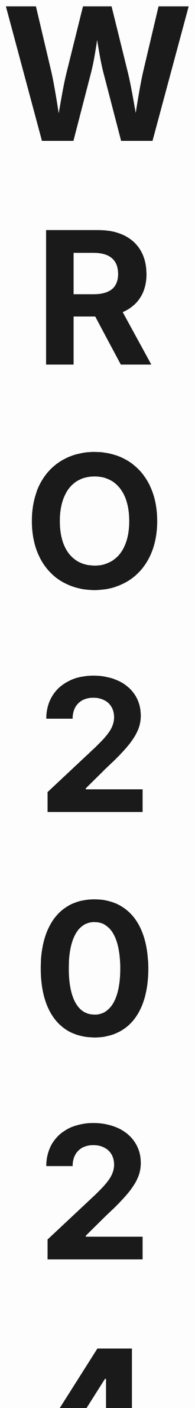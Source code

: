 # <p align="center"><span style="font-size: 500px;">WRO 2024 Future Engineer</span></p>

<p align="center">
  <img src="https://ybrobot.club/image/YB%20Robot%20logo.png" alt="YB Robot Logo" width="300" height="250">
</p>

<br>
<br>

# Introduction
This document contains the engineering materials for the autonomous vehicle robot model created for the 2024 WRO Future Engineers competition. It includes documentation, design schematics, programming code, and other technical resources essential for understanding the robot's design and functionality.

# Content
`Portion 1: Insights into our team` This portion contains the key information about our team.

-Team Member

-Team Background Information

`Portion 2: Our Robot Hardware` This portion contains the key components opf our robot.

-Main controller

-Board Extension

-Driving Motor

-Servo

-Step-Down

-Compass

-Button

-Switch

-Camera

-Ultrasonic

-Sensor

`Portion 3: Obstacle management` This portion explains how the robot manages the obtacles.

-Challenges

-Code

# <span style="font-size: 300px;">Portion 1: Insights into our team</span>
## Team Member:

1.  Bhudit    Thanaphakgosol
2.  Saknun    Sattham
3.  Norapat   Nimitkiatklai

<br>

## Team Background Information:
We're Bhudit, Saknun, and Norapat, seniors at Yothinburana School. We've been a team since we first met in the YB Robot Club back in grade 7, and we've been working together ever since.
<br><br>
Saknun is our go-to engineer, with a talent for crafting intricate mechanical designs that are as reliable as they are innovative. Bhudit, our coding genius, brings our creations to life with precise and efficient programming. Norapat, our strategist, ensures that every robot we build is not just functional, but optimized to win. Together we are team YBR-JSF.
Over the years, we've spent countless afternoons and weekends in the school's robotics lab, fine-tuning our skills and pushing the boundaries of what's possible. We've competed in local robotics competitions, learning valuable lessons from each challenge we faced.
Our goal this year is clear: we want to qualify for the international competition in Turkey. Last year, we came close but missed out. This time, we're more determined than ever. We've spent our summer break improving our robots, learning new techniques, and strengthening our teamwork.
<br><br>
As we enter our final year at Yothinburana School, we're ready to show the world what Team YBR-JSF is made of. With the support of our classmates and mentors, we're confident that this year will be our year to shine in the world of robotics.
<br><br>

## Team Strategy:
Our strategy revolves around teamwork beyond individual roles, emphasizing collective problem-solving and continuous support. Facing challenges, we unite to brainstorm solutions, leveraging diverse perspectives to innovate in mechanical design, coding, and competition strategy.
<br><br>
Outside formal sessions, we maintain open communication, sharing resources and feedback to strengthen our bond and enhance our effectiveness as a team. Our goal is clear: qualifying for the international competition in Turkey after narrowly missing out last year.
<br><br>

# <span style="font-size: 300px;">Portion 2: Our Robot Hardware</span>
## 1. Main controller
### <ins>ARDUINO MEGA: Arduino Mega 2560</ins>
<br><br>
<p align="center">
  <img src="https://cdn-reichelt.de/bilder/web/xxl_ws/B300/ARDUINO_MEGA_A01.png" alt="Arduino Mega 2560" width="500" height="300">
</p>
<br><br>
The Arduino Mega 2560 is a robust microcontroller board based on the ATmega2560 chip, running at 16 MHz. It features 256 KB of Flash memory (with 8 KB used by the bootloader), 8 KB of SRAM, and 4 KB of EEPROM. With 54 digital I/O pins (including 15 PWM outputs) and 16 analog inputs, it supports a wide range of sensors and actuators. Communication interfaces include UART, SPI, and I2C, alongside USB for programming and serial communication. Operating at 5V, it's compatible with Arduino shields and widely used in robotics, automation, and complex sensor applications, supported by a vibrant Board Extension community.
<br><br>


## 2. Board Extension
### <ins>Gravity: IO Sensor Shield For Arduino Mega</ins>
<p align="center">
  <img src="https://www.botnroll.com/18911-medium_default/shield-de-expancao-de-entradas-e-saidas-para-arduino-mega.jpg" alt="IO Sensor Shield" width="450" height="400">
</p>
<br><br>
This shield includes 3 Xbee slots, 1 microSD slot, Arduino shield headers to plugin most Arduino Shields. It also includes a prototyping area and breakouts for Digital pins 14 to 53, Analog pins 6 to 15 and PWM pins 2 to 9.
<br><br>  

### <ins>Gravity: 2x2A Motor Shield for Arduino Twin</ins>
<p align="center">
  <img src="https://images.prom.ua/4596325232_w640_h640_gravity-2x2a.jpg" alt="2x2A Motor Shield" width="300" height="300">
</p>
Motor shield allows Arduino to drive two channel DC motors, which uses a L298N chip which deliveries output current up to 2A each channel. Motor Driven Voltage is 4.8V to 35V, which driven in Dual full-bridge driver. The control function can be separated into two types, namely En and Mn, which are provided in the tables below.
<br><br>

- Control Function Table:
<img src="https://github.com/famebhudit/Robot_Image/blob/main/Screenshot%202024-07-24%20184221.png?raw=true" alt="Function Table" width="400" height="200">
<br><br>

- Control Signal Truth Table:
<img src="https://github.com/famebhudit/Robot_Image/blob/main/Screenshot%202024-07-24%20184316.png?raw=true" alt="Signal Truth Table" width="400" height="200">
<br><br>


## 3. Driving Motor
### <ins>LEGO® Power Functions L-Motor</ins>
<br><br>
<p align="center">
<img src= "https://www.lego.com/cdn/cs/set/assets/blt3289051a0e80fa54/88003.jpg?format=webply&fit=bounds&quality=70&width=800&height=800&dpr=1.5" alt="Signal Truth Table" width="600" height="350">
</p>
The LEGO® Power Functions L-Motor is designed to motorize large LEGO builds. It has a speed of 380 rpm and have ability to spin wheels and turn gears, with more power and speed than the standard M-Motor.
<br></br>


## 4. Servo
### <ins>Geekservo 2kg 360 Degrees Rotation Servo</ins>
<p align="center">
<img src= "https://i.ebayimg.com/images/g/VtMAAOSwZ9VfPQUW/s-l500.jpg" alt="Signal Truth Table" width="500" height="450">
</p>

- Electric Specifications
<img src="https://github.com/famebhudit/Robot_Image/blob/main/Screenshot%202024-07-27%20101426.png?raw=true" alt="Electric Spec" width="650" height="300">
<br><br>

## 5.Step-Down
### <ins>Step Down Module 12 V to 5 V Size 5 A</ins>

<p align="center">
<img src= "https://gd.lnwfile.com/_/gd/_raw/kz/77/it.jpg" alt="Signal Truth Table" width="500" height="350">
</p>
A step-down converter is a DC-to-DC converter which decreases voltage, while increasing current, from its input (supply) to its output (load). The efficiency of step-down converters can be very high, often over 90%, making them useful for tasks such as converting a computer's main supply voltage, which is usually 12 V, down to lower voltages needed by USB, DRAM and the CPU, which are usually 5, 3.3 or 1.8 V.
<br></br>

## 6.Compass
### <ins>GY-25 Tilt sensor module</ins>

<p align="center">
<img src= "https://electropeak.com/pub/media/catalog/product/cache/95f75205f3b943f313b30831421df8c2/s/e/sen-02-007-1-mpu6050-gy-25-three.jpg" alt="Signal Truth Table" width="350" height="350">
</p>
The GY-25 MPU6050 3-Axis Gyroscope Sensor Module offers high-resolution tilt angle measurements using a 3V-5V MPU6050 chip. It integrates a gyroscope, accelerometer, and Digital Motion Processor™ for 9-axis data and supports additional sensors via I2C. Ideal for enhancing devices in health, fitness, and location-based applications.
<br></br>

## 7.Button
### <ins>ZX-Switch01</ins>
<br>
<p align="center">
<img src= "https://inex.co.th/home/wp-content/uploads/2020/07/zx-switch01.jpg" alt="Signal Truth Table" width="350" height="350">
</p>
When the ZX-Switch01 is pressed, the DATA pin has logic “1” from R2 connected to the pull-up. When the switch is pressed, the DATA pin becomes “0” because the switch is shorted to ground. The DATA pin can be used as an input.
<br></br>

## 8.Switch
### <ins>Everyday switch</ins>
<br>
<p align="center">
<img src= "https://www.codrey.com/wp-content/uploads/2019/10/Rocker-Switch.jpg" alt="Signal Truth Table" width="350" height="350">
</p>
A regular everyday switch. This is used for cutting power from the battery to the robot.
<br></br>

## 9.Camera
### <ins>OpenMV H7 camera</ins>
<br>
<p align="center">
<img src= "https://o.lnwfile.com/_/o/_raw/pm/nx/ez.jpg" alt="Signal Truth Table" width="350" height="350">
</p>
The OpenMV Cam is a small, low-power microcontroller board for machine vision. It uses Python scripts through MicroPython, making complex tasks easier to manage. You control the board and its I/O pins fully with Python. It supports image and video capture triggered by external events. You can also use machine vision algorithms to control I/O pins.
<br></br>

## 10.Ultrasonic
### <ins>URM09 Ultrasonic Distance Sensor</ins>
<br><br>
<p align="center">
<img src= "https://dfimg.dfrobot.com/store/data/SEN0307/SEN0307.jpg?imageView2/1/w/564/h/376" width="400" height="250">
</p>
The DFRobot URM09 is an ultrasonic sensor designed for quick ranging and obstacle avoidance. It measures distances up to 500 cm with a frequency of up to 30Hz and features built-in temperature compensation and analog output. Compatible with Arduino, Raspberry Pi, and other 3.3V or 5V logic boards, it offers accurate distance measurements.
<br></br>

## 11.Sensor
### <ins>ZX-03R</ins>
<br>
<p align="center">
<img src= "https://inex.co.th/home/wp-content/uploads/2020/07/zx_03r.jpg" width="250" height="250">
</p>
The sensor uses a high-brightness red LED and a SFH310 photo transistor to detect red light reflected from objects. The amount of detected light depends on the object's ability to reflect red light, which varies with surface texture and color. Smooth, white objects reflect more light, resulting in a higher output voltage.
<br></br>

### <ins>ZX-03B</ins>
<br>
<p align="center">
<img src= "https://inex.co.th/home/wp-content/uploads/2020/07/zx-03b.jpg" width="250" height="250">
</p>
The sensor detects light reflections to differentiate between light and dark surfaces. The ZX-03B with a blue LED is best for surfaces that absorb light or have blue hues, while other ZX-03 models distinguish between white and black. Readings vary based on surface texture, distance (typically 3-15 mm), and external light interference.
<br></br>

# <span style="font-size: 300px;">Portion 3: Obstacle management</span>
## Challenges 
We use OpenMV IDE and Arduino IDE. The programming is organized into two parts: Open Challenge & Obstacle Challenge.
### 1.Open Challenge
In open challenges, the bottom OpenMV H7 camera helps the robot determine its direction of movement: it will proceed clockwise if the camera detects an orange line and counterclockwise if it detects a blue line. 

Gyro sensors ensure that the robot maintains a straight path and makes precise turns. 

Additionally, the left and right ultrasonic sensors measure the distance between the robot and the walls, allowing the steering to make adjustments to prevent collisions as the robot approaches the wall.
### 2.Obstacle challenge
The primary sensor helping the robot in this challenge is the OpenMV H7 camera. The lower OpenMV H7 camera detects traffic signs; if it identifies a red sign, the robot will turn right, and if it detects a green sign, it will also turn accordingly.

Additionally, the bottom OpenMV H7 camera helps the robot follow the colored lines on the map. If the robot encounters an orange line, it will turn clockwise; if it encounters a blue line , it will turn counterclockwise.

The gyro sensors continue to ensure that the robot travels in a straight line and maintains precise control when turning.
## Code

This Section provides a basic explanation of the code that is used in the robot
<br></br>
(a) Open Challenge
<br></br>
1. Getting direction: The robot uses the gyro sensor to get the heading direction.
<p align="center">
<img src= "https://github.com/famebhudit/Robot_Image/blob/main/Screenshot%202024-08-21%20005314.png" width="250" height="280">
</p>
<p align="center">
<img src= "https://github.com/famebhudit/Robot_Image/blob/main/Screenshot%202024-08-21%20005338.png" width="450" height="280">
</p>

<br></br>

2. Avoid Walls: The robot uses ultrasonic to maintain the distance between the walls and the robots. When the robot gets closer to the wall, the steering will do a correction to avoid hitting the wall.
<p align="center">
<img src= "https://github.com/famebhudit/Robot_Image/blob/main/Screenshot%202024-08-21%20011047.png" width="450" height="280">
</p>

<br></br>

3. Turning: The robot uses the bottom sensor to check the color line on the map. The information is used to determine the heading of the robot. The robot will run clockwise if it detects the orange line first and vice versa for the blue line.
<p align="center">
<img src= "https://github.com/famebhudit/Robot_Image/blob/main/Screenshot%202024-08-21%20011846.png" width="400" height="550">
</p>

## Credits

We sincerely appreciate LEGO Education for their invaluable support and commitment to providing us with high-quality LEGO EV3 sets. Our gratitude also extends to the team sponsors: Premier of Sarawak; Ministry of Education Innovation and Talent Development Sarawak (MEITD); Yayasan Sarawak; Welfield Services SB; YB Mayor Adam Yii Siew Sang; and Alumni IPGKS-IPS-MPS.
